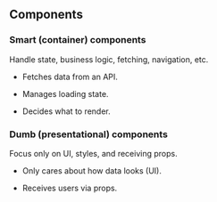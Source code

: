 ## Components

### Smart (container) components

Handle state, business logic, fetching, navigation, etc.

- Fetches data from an API.

- Manages loading state.

- Decides what to render.

### Dumb (presentational) components

Focus only on UI, styles, and receiving props.

- Only cares about how data looks (UI).

- Receives users via props.
